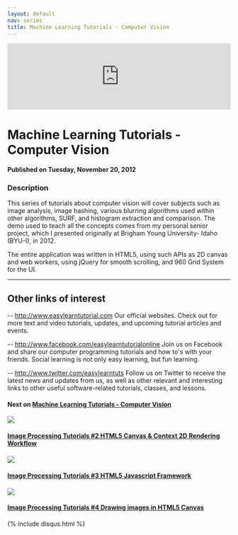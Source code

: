 ```yaml
---
layout: default
nav: series
title: Machine Learning Tutorials - Computer Vision
---
```


<div class="container">
    <div class="row mt grid">
        <div class="mt"></div>
        <div class="row" style="margin-bottom: 20px;">
            <div class="col-sm-push-1 col-sm-10 col-md-push-2 col-md-8">
                <div class="video-container">
                    <iframe width="100%" src="https://www.youtube.com/embed/kGJJL72Fhjc" frameborder="0" allowfullscreen></iframe>
                </div>
            </div>
            <div class="clearfix"></div>
            <div class="col-md-8">
                <h1>Machine Learning Tutorials - Computer Vision</h1>
                <h4>Published on Tuesday, November 20, 2012</h4>
                <h3>Description</h3>
                <p>This series of tutorials about computer vision will cover subjects such as image analysis, image hashing, various blurring algorithms used within other algorithms, SURF, and histogram extraction and comparison. The demo used to teach all the concepts comes from my personal senior project, which I presented originally at Brigham Young University- Idaho (BYU-I), in 2012. 

The entire application was written in HTML5, using such APIs as 2D canvas and web workers, using jQuery for smooth scrolling, and 960 Grid System for the UI.

--------------------------------
Other links of interest
--------------------------------

-- http://www.easylearntutorial.com Our official websites. Check out for more text and video tutorials, updates, and upcoming tutorial articles and events.

-- http://www.facebook.com/easylearntutorialonline Join us on Facebook and share our computer programming tutorials and how to's with your friends. Social learning is not only easy learning, but fun learning.

-- http://www.twitter.com/easylearntuts Follow us on Twitter to receive the latest news and updates from us, as well as other relevant and interesting links to other useful software-related tutorials, classes, and lessons.</p>
            </div>
            <div class="col-md-4">
                <h4>Next on <a href="/series/machine-learning-tutorials-computer-vision">Machine Learning Tutorials - Computer Vision</a></h4><div class="row" style="margin-bottom: 20px">
            <div class="col-md-6">
                <a href="/series/machine-learning-tutorials-computer-vision/image-processing-tutorials-2-html5-canvas-context-2d-rendering-workflow">
                    <img src="/img/blank.gif" data-echo="https://i.ytimg.com/vi/s0lJkvhONHY/hqdefault.jpg" class="img-responsive" />
                </a>
            </div>
            <div class="col-md-6">
                <h4>
                    <a href="/series/machine-learning-tutorials-computer-vision/image-processing-tutorials-2-html5-canvas-context-2d-rendering-workflow">Image Processing Tutorials #2 HTML5 Canvas & Context 2D Rendering Workflow</a>
                </h4>
            </div>
        </div><div class="row" style="margin-bottom: 20px">
            <div class="col-md-6">
                <a href="/series/machine-learning-tutorials-computer-vision/image-processing-tutorials-3-html5-javascript-framework">
                    <img src="/img/blank.gif" data-echo="https://i.ytimg.com/vi/7anw4KKVVgI/hqdefault.jpg" class="img-responsive" />
                </a>
            </div>
            <div class="col-md-6">
                <h4>
                    <a href="/series/machine-learning-tutorials-computer-vision/image-processing-tutorials-3-html5-javascript-framework">Image Processing Tutorials #3 HTML5 Javascript Framework</a>
                </h4>
            </div>
        </div><div class="row" style="margin-bottom: 20px">
            <div class="col-md-6">
                <a href="/series/machine-learning-tutorials-computer-vision/image-processing-tutorials-4-drawing-images-in-html5-canvas">
                    <img src="/img/blank.gif" data-echo="https://i.ytimg.com/vi/3BSZR00b_Nw/hqdefault.jpg" class="img-responsive" />
                </a>
            </div>
            <div class="col-md-6">
                <h4>
                    <a href="/series/machine-learning-tutorials-computer-vision/image-processing-tutorials-4-drawing-images-in-html5-canvas">Image Processing Tutorials #4 Drawing images in HTML5 Canvas</a>
                </h4>
            </div>
        </div>
            </div>
            <div class="col-md-8">
                {% include disqus.html %}
            </div>
        </div>
    </div>
    <div class="row mt grid"></div>
</div>
